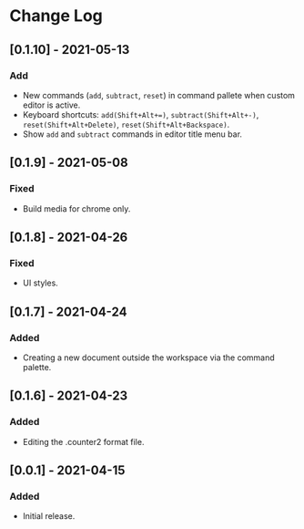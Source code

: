 # Change Log

## [0.1.10] - 2021-05-13
### Add
 - New commands (`add`, `subtract`, `reset`) in command pallete when custom editor is active.
 - Keyboard shortcuts: `add(Shift+Alt+=)`, `subtract(Shift+Alt+-)`, `reset(Shift+Alt+Delete)`, `reset(Shift+Alt+Backspace)`.
 - Show `add` and `subtract` commands in editor title menu bar.

## [0.1.9] - 2021-05-08
### Fixed
 - Build media for chrome only.

## [0.1.8] - 2021-04-26
### Fixed
 - UI styles.

## [0.1.7] - 2021-04-24
### Added
 - Creating a new document outside the workspace via the command palette.

## [0.1.6] - 2021-04-23
### Added
- Editing the .counter2 format file.

## [0.0.1] - 2021-04-15
### Added
- Initial release.
